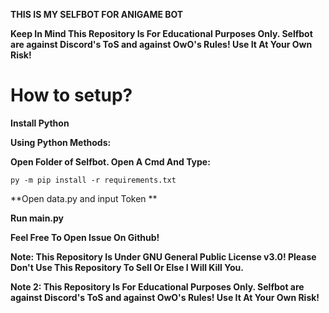 
**THIS IS MY SELFBOT FOR ANIGAME BOT**



**Keep In Mind This Repository Is For Educational Purposes Only. Selfbot are against Discord's ToS and against OwO's Rules! Use It At Your Own Risk!**



# How to setup?

**Install Python**



**Using Python Methods:**

**Open Folder of Selfbot. Open A Cmd And Type:**

```
py -m pip install -r requirements.txt
```

**Open data.py and input Token **

**Run main.py**



**Feel Free To Open Issue On Github!**



**Note: This Repository Is Under GNU General Public License v3.0! Please Don't Use This Repository To Sell Or Else I Will Kill You.**

**Note 2: This Repository Is For Educational Purposes Only. Selfbot are against Discord's ToS and against OwO's Rules! Use It At Your Own Risk!**
